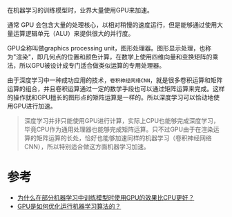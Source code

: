 在机器学习的训练模型时，业界大量使用GPU来加速。

通常 GPU 会包含大量的处理核心，以相对稍慢的速度运行，但是能够通过使用大量运算逻辑单元（ALU）来提供很大的并行度。

GPU全称叫做graphics processing unit，图形处理器。图形显示处理，也称为"渲染"，即几何点的位置和颜色计算，在数学上使用四维向量和变换矩阵的乘法，所以GPU被设计成专门适合做类似运算的专用处理器。

由于深度学习中一种成功应用的技术，`卷积神经网络CNN`，就是很多卷积运算和矩阵运算的组合，并且卷积运算通过一定的数学手段也可以通过矩阵运算来完成。这样的操作就和GPU擅长的图形点的矩阵运算是一样的。所以深度学习可以恰动地使用GPU进行加速。

> 深度学习并非只能使用GPU进行计算，实际上CPU也能够完成深度学习，毕竟CPU作为通用处理器也能够完成矩阵运算。只不过GPU由于在渲染运算的矩阵运算的长处，恰好也能够加速同样的机器学习（卷积神经网络CNN），所以特别适合做这方面机器学习加速。

# 参考

* [为什么在部分机器学习中训练模型时使用GPU的效果比CPU更好？](https://www.zhihu.com/question/35063258)
* [GPU是如何优化运行机器学习算法的？](https://www.jiqizhixin.com/articles/2018-01-11-3)